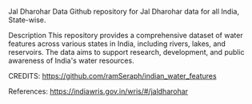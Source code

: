 Jal Dharohar Data
Github repository for Jal Dharohar data for all India, State-wise.

Description
This repository provides a comprehensive dataset of water features across various states in India, including rivers, lakes, and reservoirs. The data aims to support research, development, and public awareness of India's water resources.

CREDITS: https://github.com/ramSeraph/indian_water_features

References: https://indiawris.gov.in/wris/#/jaldharohar